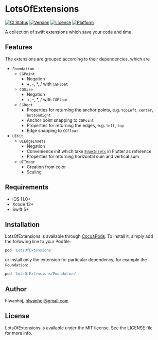 # LotsOfExtensions

[![CI Status](https://img.shields.io/travis/hlwanhoj/LotsOfExtensions.svg?style=flat)](https://travis-ci.org/hlwanhoj/LotsOfExtensions)
[![Version](https://img.shields.io/cocoapods/v/LotsOfExtensions.svg?style=flat)](https://cocoapods.org/pods/LotsOfExtensions)
[![License](https://img.shields.io/cocoapods/l/LotsOfExtensions.svg?style=flat)](https://cocoapods.org/pods/LotsOfExtensions)
[![Platform](https://img.shields.io/cocoapods/p/LotsOfExtensions.svg?style=flat)](https://cocoapods.org/pods/LotsOfExtensions)

A collection of swift extensions which save your code and time. 

## Features

The extensions are grouped according to their dependencies, which are
- `Foundation`
    - `CGPoint`
        - Negation
        - +, -, *, / with `CGFloat`
    - `CGSize`
        - Negation
        - +, -, *, / with `CGFloat`
    - `CGRect`
        - Properties for returning the anchor points, e.g. `topLeft`, `center`, `bottomRight`
        - Anchor point snapping to `CGPoint`
        - Properties for returning the edges, e.g. `left`, `top`
        - Edge snapping to `CGFloat`
- `UIKit`
    - `UIEdgeInsets`
        - Negation
        - Convenience init which take [`EdgeInsets`](https://api.flutter.dev/flutter/painting/EdgeInsets-class.html) in Flutter as reference
        - Properties for returning horizontal sum and vertical sum
    - `UIImage`
        - Creation from color
        - Scaling

## Requirements

- iOS 11.0+
- Xcode 12+
- Swift 5+

## Installation

LotsOfExtensions is available through [CocoaPods](https://cocoapods.org). To install it, simply add the following line to your Podfile:

```ruby
pod 'LotsOfExtensions'
```

or install only the extension for particular dependency, for example the `Foundation`:

```ruby
pod 'LotsOfExtensions/Foundation'
```

## Author

hlwanhoj, hlwanhoj@gmail.com

## License

LotsOfExtensions is available under the MIT license. See the LICENSE file for more info.
